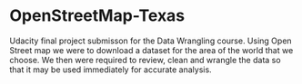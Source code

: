 # OpenStreetMap-Texas
Udacity final project submisson for the Data Wrangling course. Using Open Street map we were to download a dataset for the area of the world that we choose. We then were required to review, clean and wrangle the data so that it may be used immediately for accurate analysis. 
